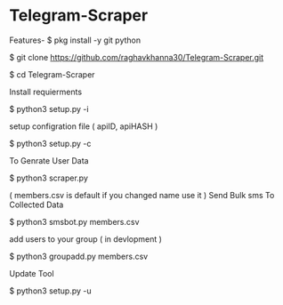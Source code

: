 # Telegram-Scraper
Features-
$ pkg install -y git python

$ git clone https://github.com/raghavkhanna30/Telegram-Scraper.git

$ cd Telegram-Scraper

Install requierments

$ python3 setup.py -i

setup configration file ( apiID, apiHASH )

$ python3 setup.py -c

To Genrate User Data

$ python3 scraper.py

( members.csv is default if you changed name use it )
Send Bulk sms To Collected Data

$ python3 smsbot.py members.csv

add users to your group ( in devlopment )

$ python3 groupadd.py members.csv

Update Tool

$ python3 setup.py -u

